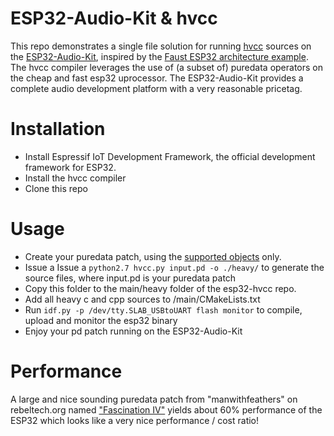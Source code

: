 # ESP32-Audio-Kit & hvcc

This repo demonstrates a single file solution for running [hvcc](https://github.com/enzienaudio/hvcc) sources on the [ESP32-Audio-Kit](https://nl.aliexpress.com/af/ESP32%25252dAudio%25252dKit.html), inspired by the [Faust ESP32 architecture example](https://faust.grame.fr/doc/tutorials/#dsp-on-the-esp32-with-faust). The hvcc compiler leverages the use of (a subset of) puredata operators on the cheap and fast esp32 uprocessor. The ESP32-Audio-Kit provides a complete audio development platform with a very reasonable pricetag.

# Installation

- Install Espressif IoT Development Framework, the official development framework for ESP32.
- Install the hvcc compiler
- Clone this repo

# Usage

- Create your puredata patch, using the [supported objects](supportedobjects.md) only.
- Issue a Issue a `python2.7 hvcc.py input.pd -o ./heavy/` to generate the source files, where input.pd is your puredata patch
- Copy this folder to the main/heavy folder of the esp32-hvcc repo.
- Add all heavy c and cpp sources to /main/CMakeLists.txt
- Run `idf.py -p /dev/tty.SLAB_USBtoUART flash monitor` to compile, upload and monitor the esp32 binary
- Enjoy your pd patch running on the ESP32-Audio-Kit

# Performance

A large and nice sounding puredata patch from "manwithfeathers" on rebeltech.org named ["Fascination IV"](https://www.rebeltech.org/patch-library/patch/Fascination_IV) yields about 60% performance of the ESP32 which looks like a very nice performance / cost ratio!
